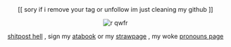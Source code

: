 <div class="container">
  <div class="content">
    [[ sory if i remove your tag or unfollow im just cleaning my github ]]

   ![r qwfr](https://github.com/user-attachments/assets/04213ae4-5651-4e5e-b0d7-e85312ab30c8)

  [shitpost hell](https://shitposthell.straw.page) , sign my [atabook](https://27j.atabook.org) or my [strawpage](https://27jay.straw.page) , my woke [pronouns page](https://pronouns.cc/@27jay)

  </div>
</div>

<style>
  .container {
    display: table;
    width: 100%;
    height: 100%;
  }
  .container .content {
    display: table-cell;
    vertical-align: middle;
    text-align: center;
  }
</style>
<!--
**27-jjay/27-jjay** is a ✨ _special_ ✨ repository because its `README.md` (this file) appears on your GitHub profile.

Here are some ideas to get you started:

- 🔭 I’m currently working on ...
- 🌱 I’m currently learning ...
- 👯 I’m looking to collaborate on ...
- 🤔 I’m looking for help with ...
- 💬 Ask me about ...
- 📫 How to reach me: ...
- 😄 Pronouns: ...
- ⚡ Fun fact: ...
-->
